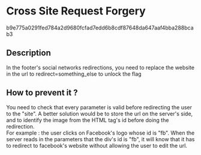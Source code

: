 # Cross Site Request Forgery

b9e775a0291fed784a2d9680fcfad7edd6b8cdf87648da647aaf4bba288bcab3

## Description

In the footer's social networks redirections, you need to replace the website in the url
to redirect=something_else to unlock the flag

## How to prevent it ?

You need to check that every parameter is valid before redirecting the user to the "site". A better solution would be to store the url on the server's side, and to identify the image from the HTML tag's id before doing the redirection. \
For example : the user clicks on Facebook's logo whose id is "fb". When the server reads in the parameters that the div's id is "fb", it will know that it has to redirect to facebook's website without allowing the user to edit the url.